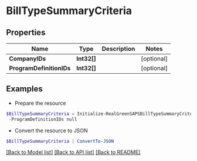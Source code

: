 # BillTypeSummaryCriteria
## Properties

Name | Type | Description | Notes
------------ | ------------- | ------------- | -------------
**CompanyIDs** | **Int32[]** |  | [optional] 
**ProgramDefinitionIDs** | **Int32[]** |  | [optional] 

## Examples

- Prepare the resource
```powershell
$BillTypeSummaryCriteria = Initialize-RealGreenSAPSBillTypeSummaryCriteria  -CompanyIDs null `
 -ProgramDefinitionIDs null
```

- Convert the resource to JSON
```powershell
$BillTypeSummaryCriteria | ConvertTo-JSON
```

[[Back to Model list]](../README.md#documentation-for-models) [[Back to API list]](../README.md#documentation-for-api-endpoints) [[Back to README]](../README.md)

